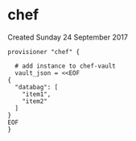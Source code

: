 # chef
Created Sunday 24 September 2017

	
	provisioner "chef" {
	
	  # add instance to chef-vault
	  vault_json = <<EOF
	{
	  "databag": [
	    "item1",
	    "item2"
	  ]
	}
	EOF
	}
	


